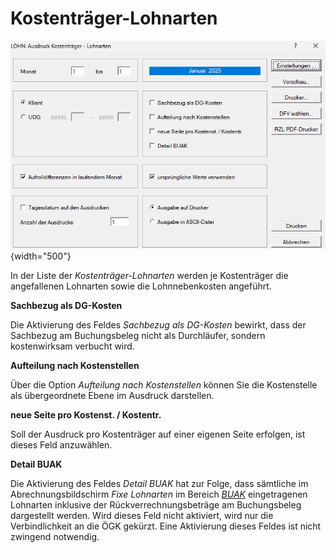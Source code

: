 # Kostenträger-Lohnarten

![Image](img/image230.png){width="500"}

In der Liste der *Kostenträger-Lohnarten* werden je Kostenträger die angefallenen Lohnarten sowie die Lohnnebenkosten angeführt.

**Sachbezug als DG-Kosten**

Die Aktivierung des Feldes *Sachbezug als DG-Kosten* bewirkt, dass der Sachbezug am Buchungsbeleg nicht als Durchläufer, sondern kostenwirksam verbucht wird.

**Aufteilung nach Kostenstellen**

Über die Option *Aufteilung nach Kostenstellen* können Sie die Kostenstelle als übergeordnete Ebene im Ausdruck darstellen.

**neue Seite pro Kostenst. / Kostentr.**

Soll der Ausdruck pro Kostenträger auf einer eigenen Seite erfolgen, ist dieses Feld anzuwählen.

**Detail BUAK**

Die Aktivierung des Feldes *Detail BUAK* hat zur Folge, dass sämtliche im Abrechnungsbildschirm *Fixe Lohnarten* im Bereich [*BUAK*](../../Abrechnungsbildschirme/Fixe_Lohnarten.md) eingetragenen Lohnarten inklusive der Rückverrechnungsbeträge am Buchungsbeleg dargestellt werden. Wird dieses Feld nicht aktiviert, wird nur die Verbindlichkeit an die ÖGK gekürzt. Eine Aktivierung dieses Feldes ist nicht zwingend notwendig.
